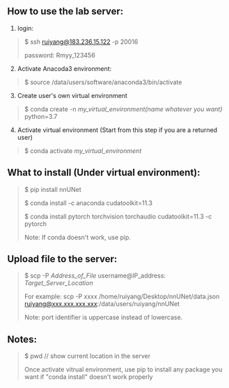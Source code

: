 ## How to use the lab server:
1. login:
> $ ssh ruiyang@183.236.15.122 -p 20016
>
> password: Rmyy_123456
>
2. Activate Anacoda3 environment:
> $ source /data/users/software/anaconda3/bin/activate
>
3. Create user's own virtual environment
> $ conda create -n *my_virtual_environment(name whatever you want)* python=3.7
>
4. Activate virtual environment (Start from this step if you are a returned user)
> $ conda activate *my_virtual_environment*

## What to install (Under virtual environment):
> $ pip install nnUNet
> 
> $ conda install -c anaconda cudatoolkit=11.3
> 
> $ conda install pytorch torchvision torchaudio cudatoolkit=11.3 -c pytorch
> 
> Note: If conda doesn't work, use pip.

## Upload file to the server:
> $ scp -P *Address_of_File* username@IP_address: *Target_Server_Location*
> 
> For example: scp -P xxxx /home/ruiyang/Desktop/nnUNet/data.json ruiyang@xxx.xxx.xxx.xxx:/data/users/ruiyang/nnUNet
> 
> Note: port identifier is uppercase instead of lowercase.

## Notes:
> $ pwd // show current location in the server
> 
> Once activate vitrual environment, use pip to install any package you want if "conda install" doesn't work properly

